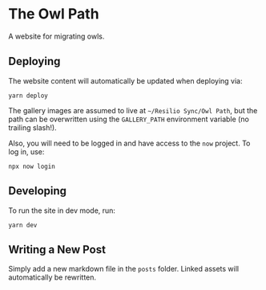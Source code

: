 # The Owl Path

A website for migrating owls.

## Deploying

The website content will automatically be updated when deploying via:

```
yarn deploy
```

The gallery images are assumed to live at `~/Resilio Sync/Owl Path`, but the path can be overwritten using the `GALLERY_PATH` environment variable (no trailing slash!).

Also, you will need to be logged in and have access to the `now` project. To log in, use:

```
npx now login
```

## Developing

To run the site in dev mode, run:

```
yarn dev
```

## Writing a New Post

Simply add a new markdown file in the `posts` folder. Linked assets will automatically be rewritten.
